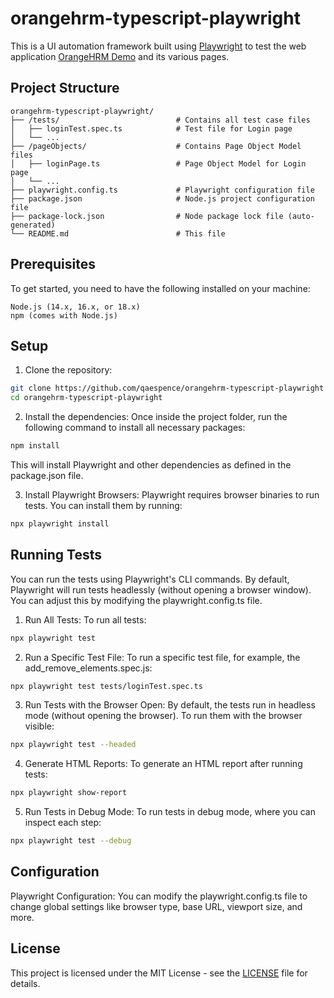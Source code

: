 # orangehrm-typescript-playwright
This is a UI automation framework built using [Playwright](https://playwright.dev/) to test the web application [OrangeHRM Demo](https://opensource-demo.orangehrmlive.com/) and its various pages.

## Project Structure

```
orangehrm-typescript-playwright/
├── /tests/                          # Contains all test case files
│   ├── loginTest.spec.ts            # Test file for Login page
│   └── ...
├── /pageObjects/                    # Contains Page Object Model files
│   ├── loginPage.ts                 # Page Object Model for Login page
│   └── ...
├── playwright.config.ts             # Playwright configuration file
├── package.json                     # Node.js project configuration file
├── package-lock.json                # Node package lock file (auto-generated)
└── README.md                        # This file
```

## Prerequisites

To get started, you need to have the following installed on your machine:

    Node.js (14.x, 16.x, or 18.x)
    npm (comes with Node.js)

## Setup

1. Clone the repository:
```bash
git clone https://github.com/qaespence/orangehrm-typescript-playwright
cd orangehrm-typescript-playwright
```

2. Install the dependencies: Once inside the project folder, run the following command to install all necessary packages:
```bash
npm install
```
This will install Playwright and other dependencies as defined in the package.json file.

3. Install Playwright Browsers: Playwright requires browser binaries to run tests. You can install them by running:
```bash
npx playwright install
```

## Running Tests

You can run the tests using Playwright's CLI commands. By default, Playwright will run tests headlessly (without opening a browser window). You can adjust this by modifying the playwright.config.ts file.

1. Run All Tests: To run all tests:

```bash
npx playwright test
```

2. Run a Specific Test File: To run a specific test file, for example, the add_remove_elements.spec.js:

```bash
npx playwright test tests/loginTest.spec.ts
```

3. Run Tests with the Browser Open: By default, the tests run in headless mode (without opening the browser). To run them with the browser visible:

```bash
npx playwright test --headed
```

4. Generate HTML Reports: To generate an HTML report after running tests:

```bash
npx playwright show-report
```

5. Run Tests in Debug Mode: To run tests in debug mode, where you can inspect each step:

```bash
npx playwright test --debug
```

## Configuration

Playwright Configuration: You can modify the playwright.config.ts file to change global settings like browser type, base URL, viewport size, and more.

## License

This project is licensed under the MIT License - see the [LICENSE](LICENSE.txt) file for details.
